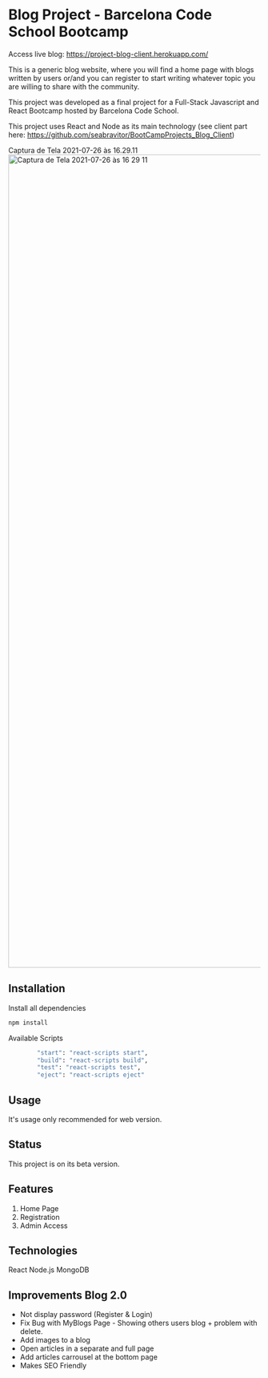 # Blog Project - Barcelona Code School Bootcamp

Access live blog: https://project-blog-client.herokuapp.com/

This is a generic blog website, where you will find a home page with blogs written by users or/and you can register to start writing whatever topic you are willing to share with the community.

This project was developed as a final project for a Full-Stack Javascript and React Bootcamp hosted by Barcelona Code School. 

This project uses React and Node as its main technology (see client part here: https://github.com/seabravitor/BootCampProjects_Blog_Client)

Captura de Tela 2021-07-26 às 16.29.11<img width="1622" alt="Captura de Tela 2021-07-26 às 16 29 11" src="https://user-images.githubusercontent.com/82412725/127006032-6e36053c-515d-4999-9c4f-75e87f939ce3.png">

## Installation

Install all dependencies
```bash
npm install
```

Available Scripts 
```bash
		"start": "react-scripts start",
		"build": "react-scripts build",
		"test": "react-scripts test",
		"eject": "react-scripts eject"
```

## Usage

It's usage only recommended for web version.

## Status

This project is on its beta version. 

## Features

1. Home Page 
2. Registration
3. Admin Access

## Technologies

React 
Node.js
MongoDB

## Improvements Blog 2.0

- Not display password (Register & Login)
- Fix Bug with MyBlogs Page - Showing others users blog + problem with delete.
- Add images to a blog
- Open articles in a separate and full page
- Add articles carrousel at the bottom page
- Makes SEO Friendly
